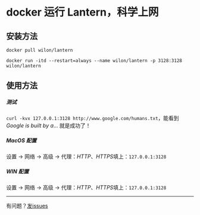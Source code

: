 # docker 运行 Lantern，科学上网

## 安装方法

    docker pull wilon/lantern

    docker run -itd --restart=always --name wilon/lantern -p 3128:3128 wilon/lantern
    
## 使用方法

##### 测试 

`curl -kvx 127.0.0.1:3128 http://www.google.com/humans.txt`，能看到 *Google is built by a*... 就是成功了！

##### MacOS 配置

设置 -> 网络 -> 高级 -> 代理：*HTTP*、*HTTPS*填上：`127.0.0.1:3128`

##### WIN 配置

设置 -> 网络 -> 高级 -> 代理：*HTTP*、*HTTPS*填上：`127.0.0.1:3128`

------
有问题？<a href="https://github.com/wilon/lantern/issues" target="_blank">发issues</a>
